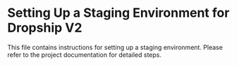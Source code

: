 # Setting Up a Staging Environment for Dropship V2

This file contains instructions for setting up a staging environment.
Please refer to the project documentation for detailed steps.
